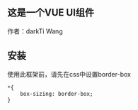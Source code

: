 ## 这是一个VUE UI组件
作者：darkTi Wang

## 安装

使用此框架前，请先在css中设置border-box

```
*{
    box-sizing: border-box;
}
```
